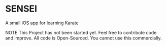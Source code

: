 # SENSEI
A small iOS app for learning Karate

NOTE
This Project has not been started yet.
Feel free to contribute code and improve. All code is Open-Sourced. You cannot use this commercially.
